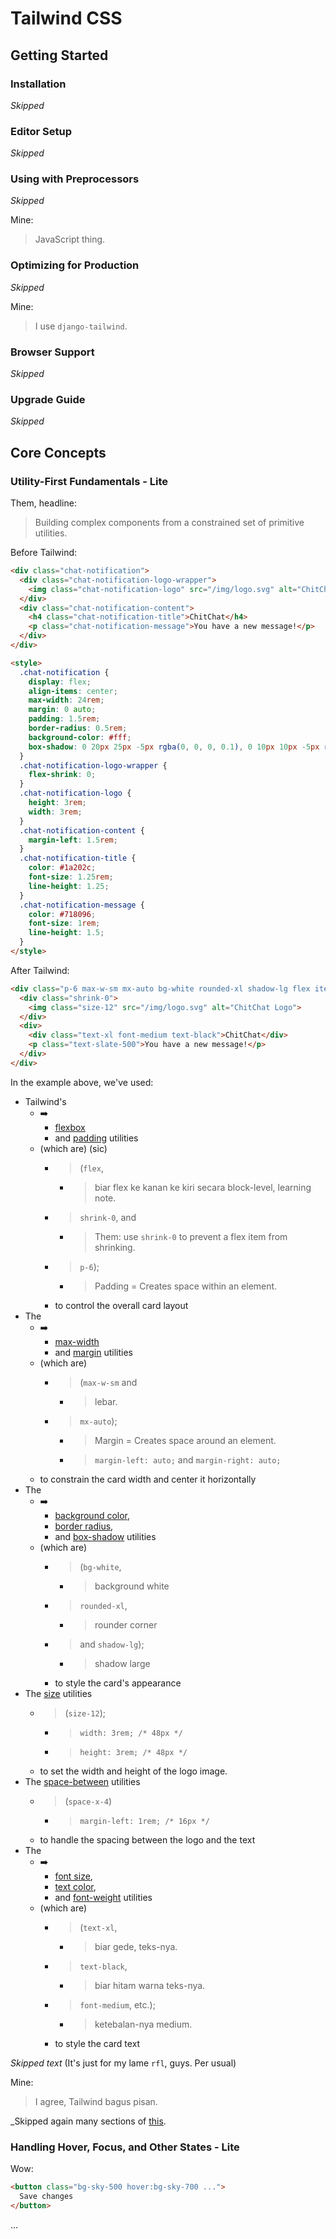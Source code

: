 # Tailwind CSS

## Getting Started

### Installation

_Skipped_

### Editor Setup

_Skipped_

### Using with Preprocessors

_Skipped_

Mine:
> JavaScript thing.

### Optimizing for Production

_Skipped_

Mine:
> I use `django-tailwind`.

### Browser Support

_Skipped_

### Upgrade Guide

_Skipped_

## Core Concepts

### Utility-First Fundamentals - Lite

Them, headline:
> Building complex components from a constrained set of primitive utilities.

Before Tailwind:

```html
<div class="chat-notification">
  <div class="chat-notification-logo-wrapper">
    <img class="chat-notification-logo" src="/img/logo.svg" alt="ChitChat Logo">
  </div>
  <div class="chat-notification-content">
    <h4 class="chat-notification-title">ChitChat</h4>
    <p class="chat-notification-message">You have a new message!</p>
  </div>
</div>

<style>
  .chat-notification {
    display: flex;
    align-items: center;
    max-width: 24rem;
    margin: 0 auto;
    padding: 1.5rem;
    border-radius: 0.5rem;
    background-color: #fff;
    box-shadow: 0 20px 25px -5px rgba(0, 0, 0, 0.1), 0 10px 10px -5px rgba(0, 0, 0, 0.04);
  }
  .chat-notification-logo-wrapper {
    flex-shrink: 0;
  }
  .chat-notification-logo {
    height: 3rem;
    width: 3rem;
  }
  .chat-notification-content {
    margin-left: 1.5rem;
  }
  .chat-notification-title {
    color: #1a202c;
    font-size: 1.25rem;
    line-height: 1.25;
  }
  .chat-notification-message {
    color: #718096;
    font-size: 1rem;
    line-height: 1.5;
  }
</style>
```

After Tailwind:

```html
<div class="p-6 max-w-sm mx-auto bg-white rounded-xl shadow-lg flex items-center space-x-4">
  <div class="shrink-0">
    <img class="size-12" src="/img/logo.svg" alt="ChitChat Logo">
  </div>
  <div>
    <div class="text-xl font-medium text-black">ChitChat</div>
    <p class="text-slate-500">You have a new message!</p>
  </div>
</div>
```

In the example above, we've used:

- Tailwind's
  - ➡️
    - [flexbox](/docs/display#flex)
    - and [padding](/docs/padding) utilities
  - (which are) (sic)
    - > (`flex`,
      - > biar flex ke kanan ke kiri secara block-level, learning note.
    - > `shrink-0`, and
      - > Them: use `shrink-0` to prevent a flex item from shrinking.
    - > `p-6`);
      - > Padding = Creates space within an element.
    - to control the overall card layout
- The
  - ➡️
    - [max-width](/docs/max-width)
    - and [margin](/docs/margin) utilities
  - (which are)
    - > (`max-w-sm` and
      - > lebar.
    - > `mx-auto`);
      - > Margin = Creates space around an element.
      - > `margin-left: auto;` and `margin-right: auto;`
  - to constrain the card width and center it horizontally
- The
  - ➡️
    - [background color](/docs/background-color),
    - [border radius](/docs/border-radius),
    - and [box-shadow](/docs/box-shadow) utilities
  - (which are)
    - > (`bg-white`,
      - > background white
    - > `rounded-xl`,
      - > rounder corner
    - > and `shadow-lg`);
      - > shadow large
    - to style the card's appearance
- The [size](/docs/size) utilities
  - > (`size-12`);
    - > `width: 3rem; /* 48px */`
    - > `height: 3rem; /* 48px */`
  - to set the width and height of the logo image.
- The [space-between](/docs/space) utilities
  - > (`space-x-4`)
    - > `margin-left: 1rem; /* 16px */`
  - to handle the spacing between the logo and the text
- The
  - ➡️
    - [font size](/docs/font-size),
    - [text color](/docs/text-color),
    - and [font-weight](/docs/font-weight) utilities
  - (which are)
    - > (`text-xl`,
      - > biar gede, teks-nya.
    - > `text-black`,
      - > biar hitam warna teks-nya.
    - > `font-medium`, etc.);
      - > ketebalan-nya medium.
    - to style the card text

_Skipped text_ (It's just for my lame `rfl`, guys. Per usual)

Mine:
> I agree, Tailwind bagus pisan.

_Skipped again many sections of [this](#utility-first-fundamentals---lite).

### Handling Hover, Focus, and Other States - Lite

Wow:

```html
<button class="bg-sky-500 hover:bg-sky-700 ...">
  Save changes
</button>
```

...
